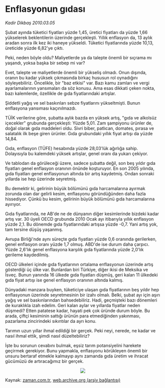 # Enflasyonun  gıdası

*Kadir Dikbaş 2010.03.05*

<tr><td class="metin" colspan="2" style="padding-top: 20px; padding-left: 5px; ">Şubat ayında tüketici fiyatları yüzde 1,45, üretici fiyatları da yüzde 1,66 yükselerek beklentilerin üzerinde gerçekleşti. Yıllık enflasyon da, 13 aylık aradan sonra ilk kez iki haneye yükseldi. Tüketici fiyatlarında yüzde 10,13, üreticide yüzde 6,82'ye çıktı.</td></tr><tr><td class="metin" colspan="2" style="padding-top: 20px; padding-left: 5px; "><p>Peki, neden böyle oldu? Maliyetlerde ya da talepte önemli bir sıçrama mı yaşandı, yoksa başka bir sebep mi var?
<p> Evet, talepte ve maliyetlerde önemli bir yükseliş olmadı. Onun dışında, oranın bu kadar yüksek çıkmasında birkaç hususun rol oynadığını söyleyebiliriz. Öncelikle, bir "baz etkisi" var. Bazı kamu zamları ve vergi ayarlamalarının yansımaları da söz konusu. Ama esas dikkati çeken nokta, bazı kalemlerde, özellikle de gıda fiyatlarındaki artışlar.
<p> Şiddetli yağış ve sel baskınları sebze fiyatlarını yükseltmişti. Bunun enflasyona yansıması kaçınılmazdı.
<p> TÜİK verilerine göre, şubatta aylık bazda en yüksek artış, "gıda ve alkolsüz içecekler" grubunda gerçekleşti: Yüzde 5,01. Zam şampiyonu ürünler de, doğal olarak gıda maddeleri oldu. Sivri biber, patlıcan, domates, pırasa ve salatalık ilk beşe giren ürünler. Gıda grubundaki yıllık fiyat artışı da yüzde 14,84.
<p> Gıda, enflasyon (TÜFE) hesabında yüzde 28,03'lük ağırlığa sahip. Dolayısıyla bu kalemdeki yüksek artışlar, genel oranı da yukarı çekiyor.
<p> Ve tablodan da görüleceği üzere, sadece şubatta değil, son beş yıldır gıda fiyatları genel enflasyon oranının önünde koşturuyor. En son 2005 yılında, gıda fiyatları genel enflasyonun altında bir artış kaydetmiş. Ondan sonraki yıllarda ise hep üzerinde seyretmiş.
<p> Bu demektir ki, gelirinin büyük bölümünü gıda harcamalarına ayırmak zorunda olan dar gelirli kesim, enflasyonu göründüğünden daha fazla hissediyor. Çünkü bu kesim, gelirinin büyük bölümünü gıda harcamalarına ayırıyor.
<p> Gıda fiyatlarında, ne AB'de ne de dünyanın diğer kesimlerinde bizdeki kadar artış var. 30 üyeli OECD grubunda 2010 Ocak ayı itibarıyla yıllık enflasyon yüzde 2,1. Bu dönemde gıda fiyatlarındaki artışsa yüzde -0,7. Yani artış yok, tam tersine düşüş yaşanmış.
<p> Avrupa Birliği'nde aynı süreçte gıda fiyatları yüzde 0,6 oranında gerilerken, genel enflasyon oranı yüzde 1,7 olmuş. ABD'de ise durum daha çarpıcı. Yüzde 2,6'lık genel enflasyona karşılık gıda fiyatlarında yüzde 2,0'lık gerileme kaydedilmiş.
<p> OECD ülkeleri içinde gıda fiyatlarının ortalama enflasyonun üzerinde artış gösterdiği üç ülke var. Bunlardan biri Türkiye, diğer ikisi de Meksika ve İsveç. Bunun yanında 16 ülkede gıda fiyatları düşmüş, geri kalan 11 ülkedeki gıda fiyat artışı ise genel enflasyon oranının altında kalmış.
<p> Dünyadaki manzara buyken, tüketiciye ulaşan gıda fiyatlarının beş yıldır hep enflasyonun üzerinde seyretmesinin bir izahı olmalı. Belki, şubat ayı için aşırı yağış ve sel baskınlarından bahsedebiliriz. Hadi, geçmişteki bazı dönemleri de kuraklıkla izah edelim. Geri kalan aylar ve yıllarda fiyatlar neden düşmedi? Etten patatese kadar, hayati pek çok üründe durum böyle. Bu arada, çiftçi kesiminin sattığı ürünün para etmediğinden yakınması, pazarlama zincirindeki sıkıntılar da ayrı konu.
<p> Tarımın uzun yıllar ihmal edildiği bir gerçek. Peki neyi, nerede, ne kadar ve nasıl ihmal ettik, şimdi nasıl düzeltebiliriz?
<p> İşte bu sorunun cevabını bulmak, eşsiz tarım potansiyelini harekete geçirmek gerekiyor. Bunu yapmakla, enflasyonu körükleyen önemli bir unsuru bertaraf etmekle kalmayıp aynı zamanda gıda üretim ve ihracat gücümüzü de artıracağımız bir gerçek.
<p>
<p align="center"><img border="0" src="http://web.archive.org/web/20100407202429im_/http://medya.zaman.com.tr/2010/03/05/dikbas.jpg"/>
<br/></p></p></p></p></p></p></p></p></p></p></p></p></p></p></p></td></tr>

Kaynak: [zaman.com.tr](http://zaman.com.tr/yazar.do?yazino=958170), [web.archive.org (arşiv bağlantısı)](http://web.archive.org/web/20100407202429/http://www.zaman.com.tr:80/yazar.do?yazino=958170)
